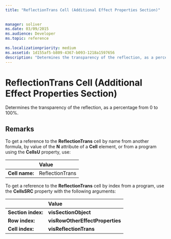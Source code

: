 ```yaml
---
title: "ReflectionTrans Cell (Additional Effect Properties Section)"
 
 
manager: soliver
ms.date: 03/09/2015
ms.audience: Developer
ms.topic: reference
 
ms.localizationpriority: medium
ms.assetid: 1d155af5-b809-4367-b093-1218a1597656
description: "Determines the transparency of the reflection, as a percentage from 0 to 100%."
---
```


# ReflectionTrans Cell (Additional Effect Properties Section)

Determines the transparency of the reflection, as a percentage from 0 to 100%. 
  
## Remarks

To get a reference to the **ReflectionTrans** cell by name from another formula, by value of the **N** attribute of a **Cell** element, or from a program using the **CellsU** property, use: 
  
||Value |
|:-----|:-----|
| **Cell name:**  <br/> | ReflectionTrans  <br/> |
   
To get a reference to the **ReflectionTrans** cell by index from a program, use the **CellsSRC** property with the following arguments: 
  
||Value |
|:-----|:-----|
| **Section index:**  <br/> |**visSectionObject** <br/> |
| **Row index:**  <br/> |**visRowOtherEffectProperties** <br/> |
| **Cell index:**  <br/> |**visReflectionTrans** <br/> |
   

